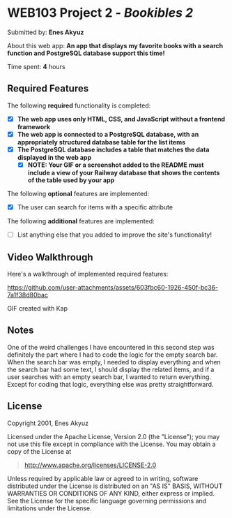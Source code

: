 # WEB103 Project 2 - *Bookibles 2*

Submitted by: **Enes Akyuz**

About this web app: **An app that displays my favorite books with a search function and PostgreSQL database support this time!**

Time spent: **4** hours

## Required Features

The following **required** functionality is completed:

<!-- Make sure to check off completed functionality below -->

- [X] **The web app uses only HTML, CSS, and JavaScript without a frontend framework**
- [X] **The web app is connected to a PostgreSQL database, with an appropriately structured database table for the list items**
- [X] **The PostgreSQL database includes a table that matches the data displayed in the web app**
  - [X] **NOTE: Your GIF or a screenshot added to the README must include a view of your Railway database that shows the contents of the table used by your app**

The following **optional** features are implemented:

- [X] The user can search for items with a specific attribute

The following **additional** features are implemented:

- [ ] List anything else that you added to improve the site's functionality!

## Video Walkthrough

Here's a walkthrough of implemented required features:

https://github.com/user-attachments/assets/603fbc60-1926-450f-bc36-7a1f38d80bac


GIF created with Kap

## Notes

One of the weird challenges I have encountered in this second step was definitely the part where I had to code the logic for the empty search bar. When the search bar was empty, I needed to display everything and when the search bar had some text, I should display the related items, and if a user searches with an empty search bar, I wanted to return everything. Except for coding that logic, everything else was pretty straightforward.

## License

Copyright 2001, Enes Akyuz

Licensed under the Apache License, Version 2.0 (the "License"); you may not use this file except in compliance with the License. You may obtain a copy of the License at

> http://www.apache.org/licenses/LICENSE-2.0

Unless required by applicable law or agreed to in writing, software distributed under the License is distributed on an "AS IS" BASIS, WITHOUT WARRANTIES OR CONDITIONS OF ANY KIND, either express or implied. See the License for the specific language governing permissions and limitations under the License.
